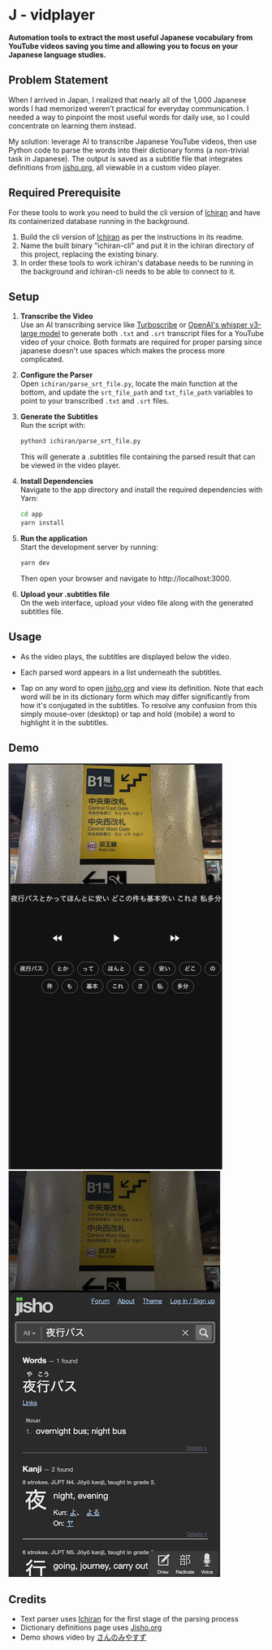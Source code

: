 # J - vidplayer

**Automation tools to extract the most useful Japanese vocabulary from YouTube videos saving you time and allowing you to focus on your Japanese language studies.**

## Problem Statement

When I arrived in Japan, I realized that nearly all of the 1,000 Japanese words I had memorized weren’t practical for everyday communication. I needed a way to pinpoint the most useful words for daily use, so I could concentrate on learning them instead.

My solution: leverage AI to transcribe Japanese YouTube videos, then use Python code to parse the words into their dictionary forms (a non-trivial task in Japanese). The output is saved as a subtitle file that integrates definitions from [jisho.org](https://jisho.org), all viewable in a custom video player.

## Required Prerequisite

For these tools to work you need to build the cli version of [Ichiran](https://github.com/tshatrov/ichiran) and have its containerized database running in the background.

1. Build the cli version of [Ichiran](https://github.com/tshatrov/ichiran) as per the instructions in its readme.
2. Name the built binary "ichiran-cli" and put it in the ichiran directory of this project, replacing the existing binary.
3. In order these tools to work ichiran's database needs to be running in the background and ichiran-cli needs to be able to connect to it.

## Setup

1. **Transcribe the Video**  
   Use an AI transcribing service like [Turboscribe](https://turboscribe.ai/) or [OpenAI's whisper v3-large model](https://github.com/openai/whisper) to generate both `.txt` and `.srt` transcript files for a YouTube video of your choice. Both formats are required for proper parsing since japanese doesn't use spaces which makes the process more complicated.

2. **Configure the Parser**  
   Open `ichiran/parse_srt_file.py`, locate the main function at the bottom, and update the `srt_file_path` and `txt_file_path` variables to point to your transcribed `.txt` and `.srt` files.

3. **Generate the Subtitles**  
    Run the script with:

   ```bash
   python3 ichiran/parse_srt_file.py

   ```

   This will generate a .subtitles file containing the parsed result that can be viewed in the video player.

4. **Install Dependencies**  
   Navigate to the app directory and install the required dependencies with Yarn:
   ```bash
   cd app
   yarn install
   ```
5. **Run the application**  
   Start the development server by running:
   ```bash
   yarn dev
   ```
   Then open your browser and navigate to http://localhost:3000.
6. **Upload your .subtitles file**  
   On the web interface, upload your video file along with the generated subtitles file.

## Usage

- As the video plays, the subtitles are displayed below the video.

- Each parsed word appears in a list underneath the subtitles.

- Tap on any word to open [jisho.org](https://jisho.org) and view its definition. Note that each word will be in its dictionary form which may differ significantly from how it's conjugated in the subtitles. To resolve any confusion from this simply mouse-over (desktop) or tap and hold (mobile) a word to highlight it in the subtitles.

## Demo

![image](/assets/demo1.png) ![image](/assets/demo2.png)

## Credits

- Text parser uses [Ichiran](https://github.com/tshatrov/ichiran) for the first stage of the parsing process
- Dictionary definitions page uses [Jisho.org](https://jisho.org)
- Demo shows video by [さんのみやすず](https://www.youtube.com/watch?v=UT3XED3Wbw4)
